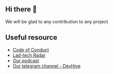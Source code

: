 ## Hi there 👋

We will be glad to any contribution to any project

## Useful resource

- [Code of Conduct](https://github.com/lad-tech/.github/blob/main/CODE_OF_CONDUCT.md#code-of-conduct)
- [Lad-tech Radar](https://lad-tech.github.io/radar/)
- [Our podcast](https://music.yandex.ru/album/23061878)
- [Our telegram channel - DevHive](https://t.me/dev_hive)

<!--

**Here are some ideas to get you started:**

🙋‍♀️ A short introduction - what is your organization all about?
🌈 Contribution guidelines - how can the community get involved?
👩‍💻 Useful resources - where can the community find your docs? Is there anything else the community should know?
🍿 Fun facts - what does your team eat for breakfast?
🧙 Remember, you can do mighty things with the power of [Markdown](https://docs.github.com/github/writing-on-github/getting-started-with-writing-and-formatting-on-github/basic-writing-and-formatting-syntax)
-->
